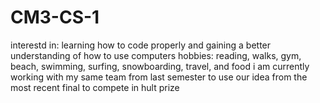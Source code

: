 # CM3-CS-1
interestd in: learning how to code properly and gaining a better understanding of how to use computers
hobbies: reading, walks, gym, beach, swimming, surfing, snowboarding, travel, and food
i am currently working with my same team from last semester to use our idea from the most recent final to compete in hult prize
